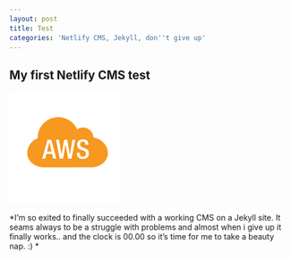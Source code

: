 ```yaml
---
layout: post
title: Test
categories: 'Netlify CMS, Jekyll, don''t give up'
---
```

##  My first Netlify CMS test

![aws](/img/uploads/aws.png)

\*I’m so exited to finally succeeded with a working CMS on a Jekyll site. It seams always to be a struggle with problems and almost when i give up it finally works.. and the clock is 00.00 so it’s time for me to take a beauty nap. :) \*

